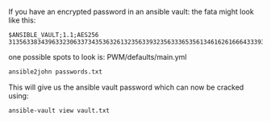 If you have an encrypted password in an ansible vault:
the fata might look like this:
```
$ANSIBLE_VAULT;1.1;AES256
313563383439633230633734353632613235633932356333653561346162616664333932633737363335616263326464633832376261306131303337653964350a363663623132353136346631396662386564323238303933393362313736373035356136366465616536373866346138623166383535303930356637306461350a3164666630373030376537613235653433386539346465336633653630356531
```

one possible spots to look is: PWM/defaults/main.yml
```Bash
ansible2john passwords.txt 
```

This will give us the  ansible vault password which can now be cracked using:
```bash
ansible-vault view vault.txt
```